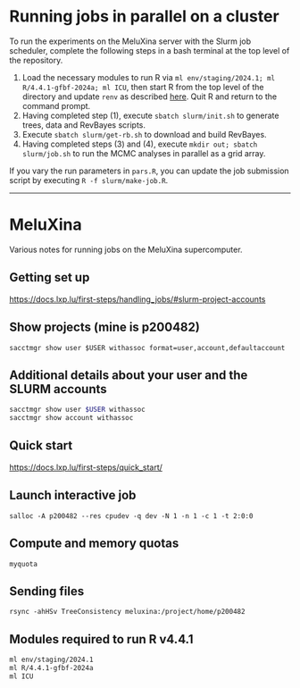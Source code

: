 # Running jobs in parallel on a cluster

To run the experiments on the MeluXina server with the Slurm job scheduler, complete the following steps in a bash terminal at the top level of the repository.

1) Load the necessary modules to run R via `ml env/staging/2024.1; ml R/4.4.1-gfbf-2024a; ml ICU`, then start R from the top level of the directory and update `renv` as described [here](../README.md). Quit R and return to the command prompt.
2) Having completed step (1), execute `sbatch slurm/init.sh` to generate trees, data and RevBayes scripts.
3) Execute `sbatch slurm/get-rb.sh` to download and build RevBayes.
4) Having completed steps (3) and (4), execute `mkdir out; sbatch slurm/job.sh` to run the MCMC analyses in parallel as a grid array.

If you vary the run parameters in `pars.R`, you can update the job submission script by executing `R -f slurm/make-job.R`.

---

# MeluXina

Various notes for running jobs on the MeluXina supercomputer.

## Getting set up
https://docs.lxp.lu/first-steps/handling_jobs/#slurm-project-accounts

## Show projects (mine is p200482)
`sacctmgr show user $USER withassoc format=user,account,defaultaccount`

## Additional details about your user and the SLURM accounts
```bash
sacctmgr show user $USER withassoc
sacctmgr show account withassoc
```

## Quick start
https://docs.lxp.lu/first-steps/quick_start/

## Launch interactive job
`salloc -A p200482 --res cpudev -q dev -N 1 -n 1 -c 1 -t 2:0:0`

## Compute and memory quotas
`myquota`

## Sending files
`rsync -ahHSv TreeConsistency meluxina:/project/home/p200482`

## Modules required to run R v4.4.1
```bash
ml env/staging/2024.1
ml R/4.4.1-gfbf-2024a
ml ICU
```
